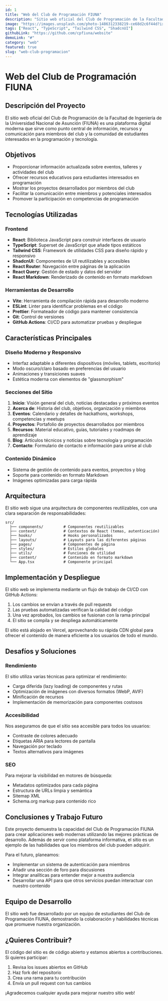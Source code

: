 ```yaml
---
id: 1
title: "Web del Club de Programación FIUNA"
description: "Sitio web oficial del Club de Programación de la Facultad de Ingeniería de la Universidad Nacional de Asunción."
image: "https://images.unsplash.com/photo-1486312338219-ce68d2c6f44d?ixlib=rb-4.0.3&auto=format&fit=crop&w=800&q=80"
tags: ["React", "TypeScript", "Tailwind CSS", "ShadcnUI"]
githubLink: "https://github.com/cpfiuna/website"
demoLink: "#"
category: "web"
featured: true
slug: "web-club-programacion"
---
```


# Web del Club de Programación FIUNA

## Descripción del Proyecto

El sitio web oficial del Club de Programación de la Facultad de Ingeniería de la Universidad Nacional de Asunción (FIUNA) es una plataforma digital moderna que sirve como punto central de información, recursos y comunicación para miembros del club y la comunidad de estudiantes interesados en la programación y tecnología.

## Objetivos

- Proporcionar información actualizada sobre eventos, talleres y actividades del club
- Ofrecer recursos educativos para estudiantes interesados en programación
- Mostrar los proyectos desarrollados por miembros del club
- Facilitar la comunicación entre miembros y potenciales interesados
- Promover la participación en competencias de programación

## Tecnologías Utilizadas

### Frontend
- **React**: Biblioteca JavaScript para construir interfaces de usuario
- **TypeScript**: Superset de JavaScript que añade tipos estáticos
- **Tailwind CSS**: Framework de utilidades CSS para diseño rápido y responsivo
- **ShadcnUI**: Componentes de UI reutilizables y accesibles
- **React Router**: Navegación entre páginas de la aplicación
- **React Query**: Gestión de estado y datos del servidor
- **React Markdown**: Renderizado de contenido en formato markdown

### Herramientas de Desarrollo
- **Vite**: Herramienta de compilación rápida para desarrollo moderno
- **ESLint**: Linter para identificar problemas en el código
- **Prettier**: Formateador de código para mantener consistencia
- **Git**: Control de versiones
- **GitHub Actions**: CI/CD para automatizar pruebas y despliegue

## Características Principales

### Diseño Moderno y Responsivo
- Interfaz adaptable a diferentes dispositivos (móviles, tablets, escritorio)
- Modo oscuro/claro basado en preferencias del usuario
- Animaciones y transiciones suaves
- Estética moderna con elementos de "glassmorphism"

### Secciones del Sitio
1. **Inicio**: Visión general del club, noticias destacadas y próximos eventos
2. **Acerca de**: Historia del club, objetivos, organización y miembros
3. **Eventos**: Calendario y detalles de hackathons, workshops, competencias y meetups
4. **Proyectos**: Portafolio de proyectos desarrollados por miembros
5. **Recursos**: Material educativo, guías, tutoriales y roadmaps de aprendizaje
6. **Blog**: Artículos técnicos y noticias sobre tecnología y programación
7. **Contacto**: Formulario de contacto e información para unirse al club

### Contenido Dinámico
- Sistema de gestión de contenido para eventos, proyectos y blog
- Soporte para contenido en formato Markdown
- Imágenes optimizadas para carga rápida

## Arquitectura

El sitio web sigue una arquitectura de componentes reutilizables, con una clara separación de responsabilidades:

```
src/
  ├── components/         # Componentes reutilizables
  ├── context/            # Contextos de React (temas, autenticación)
  ├── hooks/              # Hooks personalizados
  ├── layouts/            # Layouts para las diferentes páginas
  ├── pages/              # Componentes de página
  ├── styles/             # Estilos globales
  ├── utils/              # Funciones de utilidad
  ├── content/            # Contenido en formato markdown
  └── App.tsx             # Componente principal
```

## Implementación y Despliegue

El sitio web se implementa mediante un flujo de trabajo de CI/CD con GitHub Actions:

1. Los cambios se envían a través de pull requests
2. Las pruebas automatizadas verifican la calidad del código
3. Una vez aprobados, los cambios se fusionan con la rama principal
4. El sitio se compila y se despliega automáticamente

El sitio está alojado en Vercel, aprovechando su rápida CDN global para ofrecer el contenido de manera eficiente a los usuarios de todo el mundo.

## Desafíos y Soluciones

### Rendimiento
El sitio utiliza varias técnicas para optimizar el rendimiento:
- Carga diferida (lazy loading) de componentes y rutas
- Optimización de imágenes con diversos formatos (WebP, AVIF)
- Minificación de recursos
- Implementación de memorización para componentes costosos

### Accesibilidad
Nos aseguramos de que el sitio sea accesible para todos los usuarios:
- Contraste de colores adecuado
- Etiquetas ARIA para lectores de pantalla
- Navegación por teclado
- Textos alternativos para imágenes

### SEO
Para mejorar la visibilidad en motores de búsqueda:
- Metadatos optimizados para cada página
- Estructura de URLs limpia y semántica
- Sitemap XML
- Schema.org markup para contenido rico

## Conclusiones y Trabajo Futuro

Este proyecto demuestra la capacidad del Club de Programación FIUNA para crear aplicaciones web modernas utilizando las mejores prácticas de desarrollo. Además de servir como plataforma informativa, el sitio es un ejemplo de las habilidades que los miembros del club pueden adquirir.

Para el futuro, planeamos:
- Implementar un sistema de autenticación para miembros
- Añadir una sección de foro para discusiones
- Integrar analíticas para entender mejor a nuestra audiencia
- Desarrollar una API para que otros servicios puedan interactuar con nuestro contenido

## Equipo de Desarrollo

El sitio web fue desarrollado por un equipo de estudiantes del Club de Programación FIUNA, demostrando la colaboración y habilidades técnicas que promueve nuestra organización.

## ¿Quieres Contribuir?

El código del sitio es de código abierto y estamos abiertos a contribuciones. Si quieres participar:
1. Revisa los issues abiertos en GitHub
2. Haz fork del repositorio
3. Crea una rama para tu contribución
4. Envía un pull request con tus cambios

¡Agradecemos cualquier ayuda para mejorar nuestro sitio web!
